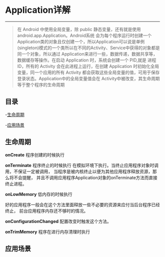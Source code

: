 # Application详解

---

> 在 Android 中使用全局变量，除 public 静态变量，还有就是使用 android.app.Application。Android系统 会为每个程序运行时创建一个Application类的对象且仅创建一个，所以Application可以说是单例 (singleton)模式的一个类所以在不同的Activity、Service中获得的对象都是同一个对象，所以通过 Application来进行一些，数据传递，数据共享等，数据缓存等操作。在启动 Application 时，系统会创建一个 PID,就是 进程ID，所有的 Activity 会在此进程上运行，在创建 Application 时初始化全局变量，同一个应用的所有 Activity 都会获取这些全局变量的值，可用于保存登录状态。Application中的全局变量值会在 Activity中被改变，其生命周期等于整个程序的生命周期


## 目录

-[生命周期](#生命周期)

-[应用场景](#应用场景)


## 生命周期

**onCreate**
程序创建的时候执行


**onTerminate**
程序终止的时候执行
在模拟环境下执行。当终止应用程序对象时调用，不保证一定被调用，
当程序是被内核终止以便为其他应用程序释放资源，那么将不会提醒，
并且不调用应用程序Application对象的onTerminate方法而直接终止进程。


**onLowMemory**
低内存的时候执行

好的应用程序一般会在这个方法里面释放一些不必要的资源来应付当后台程序已经终止，
前台应用程序内存还不够时的情况。


**onConfigurationChanged**
配置改变时触发这个方法。


**onTrimMemory**
程序在进行内存清理时执行

## 应用场景

